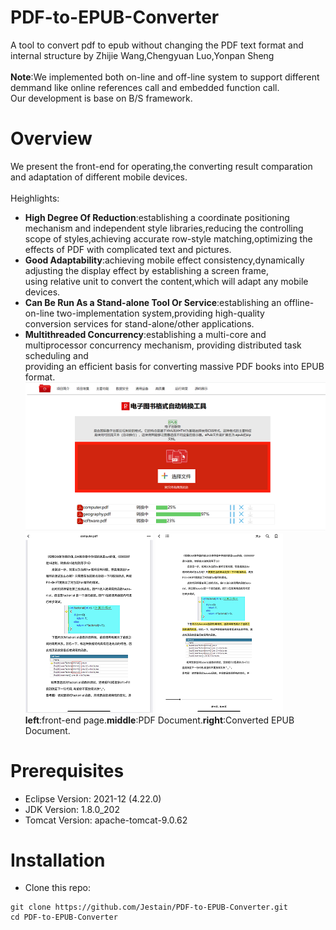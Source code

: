 # PDF-to-EPUB-Converter
A tool to convert pdf to epub without changing the PDF text format and internal structure by Zhijie Wang,Chengyuan Luo,Yonpan Sheng
<br><br>
**Note**:We implemented both on-line and off-line system to support different demmand like online references call and embedded function call.<br>
Our development is base on B/S framework.<br>
# Overview
We present the front-end for operating,the converting result comparation and adaptation of different mobile devices.<br><br>
Heighlights:
- **High Degree Of Reduction**:establishing a coordinate positioning mechanism and independent style libraries,reducing the controlling <br>
scope of styles,achieving accurate row-style matching,optimizing the effects of PDF with complicated text and pictures.
- **Good Adaptability**:achieving mobile effect consistency,dynamically adjusting the display effect by establishing a screen frame,<br>
using relative unit to convert the content,which will adapt any mobile devices.
- **Can Be Run As a Stand-alone Tool Or Service**:establishing an offline-on-line two-implementation system,providing high-quality <br>
conversion services for stand-alone/other applications.
- **Multithreaded Concurrency**:establishing a multi-core and multiprocessor concurrency mechanism, providing distributed task scheduling and<br> 
providing an efficient basis for converting massive PDF books into EPUB format.<br>
![](https://github.com/Jestain/PDF-to-EPUB-Converter/blob/main/image/IMG_004.PNG)<br>
![](https://github.com/Jestain/PDF-to-EPUB-Converter/blob/main/image/IMG_001.PNG)
![](https://github.com/Jestain/PDF-to-EPUB-Converter/blob/main/image/IMG_002.PNG)<br>
**left**:front-end page.**middle**:PDF Document.**right**:Converted EPUB Document.
# Prerequisites
- Eclipse Version: 2021-12 (4.22.0)
- JDK Version: 1.8.0_202
- Tomcat Version: apache-tomcat-9.0.62
# Installation
- Clone this repo:
```
git clone https://github.com/Jestain/PDF-to-EPUB-Converter.git
cd PDF-to-EPUB-Converter
```

